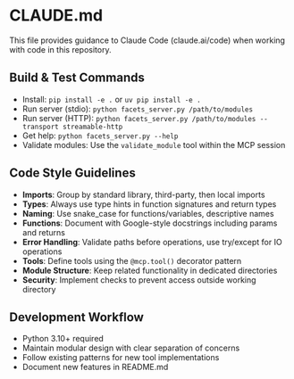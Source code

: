 # CLAUDE.md

This file provides guidance to Claude Code (claude.ai/code) when working with code in this repository.

## Build & Test Commands
- Install: `pip install -e .` or `uv pip install -e .`
- Run server (stdio): `python facets_server.py /path/to/modules`
- Run server (HTTP): `python facets_server.py /path/to/modules --transport streamable-http`
- Get help: `python facets_server.py --help`
- Validate modules: Use the `validate_module` tool within the MCP session

## Code Style Guidelines
- **Imports**: Group by standard library, third-party, then local imports
- **Types**: Always use type hints in function signatures and return types
- **Naming**: Use snake_case for functions/variables, descriptive names
- **Functions**: Document with Google-style docstrings including params and returns
- **Error Handling**: Validate paths before operations, use try/except for IO operations
- **Tools**: Define tools using the `@mcp.tool()` decorator pattern
- **Module Structure**: Keep related functionality in dedicated directories
- **Security**: Implement checks to prevent access outside working directory

## Development Workflow
- Python 3.10+ required
- Maintain modular design with clear separation of concerns
- Follow existing patterns for new tool implementations
- Document new features in README.md